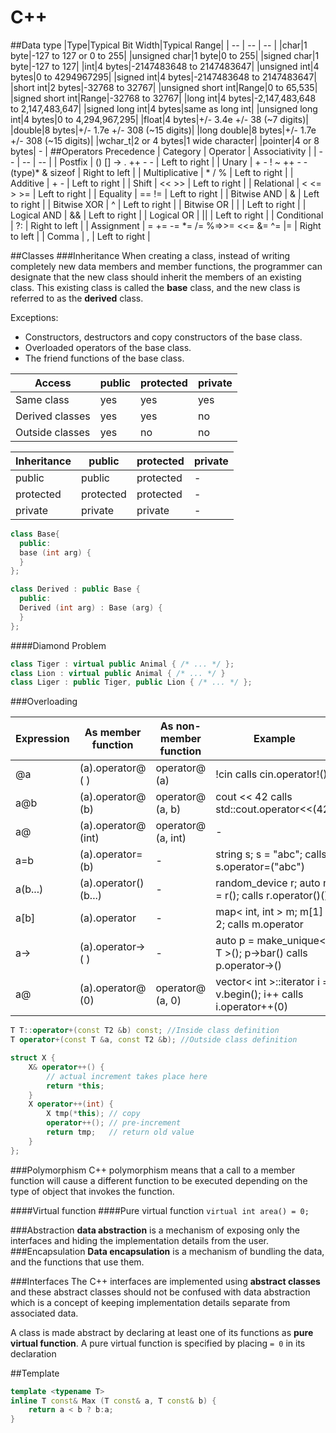 # C++

##Data type
|Type|Typical Bit Width|Typical Range|
| -- | -- | -- |
|char|1 byte|-127 to 127 or 0 to 255|
|unsigned char|1 byte|0 to 255|
|signed char|1 byte|-127 to 127|
|int|4 bytes|-2147483648 to 2147483647|
|unsigned int|4 bytes|0 to 4294967295|
|signed int|4 bytes|-2147483648 to 2147483647|
|short int|2 bytes|-32768 to 32767|
|unsigned short int|Range|0 to 65,535|
|signed short int|Range|-32768 to 32767|
|long int|4 bytes|-2,147,483,648 to 2,147,483,647|
|signed long int|4 bytes|same as long int|
|unsigned long int|4 bytes|0 to 4,294,967,295|
|float|4 bytes|+/- 3.4e +/- 38 (~7 digits)|
|double|8 bytes|+/- 1.7e +/- 308 (~15 digits)|
|long double|8 bytes|+/- 1.7e +/- 308 (~15 digits)|
|wchar_t|2 or 4 bytes|1 wide character|
|pointer|4 or 8 bytes| - |
##Operators Precedence
| Category | Operator | Associativity  | 
| -- | -- | -- |
| Postfix | () [] -> . ++ - -  | Left to right  | 
| Unary | + - ! ~ ++ - - (type)* & sizeof | Right to left  | 
| Multiplicative  | * / % | Left to right  | 
| Additive  | + - | Left to right  | 
| Shift  | << >> | Left to right  | 
| Relational  | < <= > >= | Left to right  | 
| Equality  | == != | Left to right  | 
| Bitwise AND | & | Left to right  | 
| Bitwise XOR | ^ | Left to right  | 
| Bitwise OR | &#124; | Left to right  | 
| Logical AND | && | Left to right  | 
| Logical OR | &#124;&#124; | Left to right  | 
| Conditional | ?: | Right to left  | 
| Assignment | = += -= *= /= %=>>= <<= &= ^= &#124;= | Right to left  | 
| Comma | , | Left to right  | 

##Classes
###Inheritance
When creating a class, instead of writing completely new data members and member functions, the programmer can designate that the new class should inherit the members of an existing class. This existing class is called the **base** class, and the new class is referred to as the **derived** class.

Exceptions:
* Constructors, destructors and copy constructors of the base class.
* Overloaded operators of the base class.
* The friend functions of the base class.

| Access | public | protected | private | 
| - | - | - | - |
| Same class | yes | yes | yes | 
| Derived classes | yes | yes | no | 
| Outside classes | yes | no | no |

| Inheritance | public | protected | private | 
| - | - | - | - |
| public | public | protected | - | 
| protected | protected | protected | - | 
| private | private | private | - |

```c++
class Base{
  public:
  base (int arg) {
  }
};

class Derived : public Base {
  public:
  Derived (int arg) : Base (arg) {
  }
};
```

####Diamond Problem
```c++
class Tiger : virtual public Animal { /* ... */ };
class Lion : virtual public Animal { /* ... */ }			
class Liger : public Tiger, public Lion { /* ... */ };	
```

###Overloading

|Expression | As member function | As non-member function | Example|
| - | - | - | -|
|@a | (a).operator@ ( ) | operator@ (a) | !cin calls cin.operator!()|
|a@b | (a).operator@ (b) | operator@ (a, b) | cout << 42 calls std::cout.operator<<(42)|
|a@ | (a).operator@ (int) | operator@ (a, int) | - |
|a=b | (a).operator= (b) | - | string s; s = "abc"; calls s.operator=("abc")|
|a(b...) | (a).operator()(b...) | - | random_device r; auto n = r(); calls r.operator()()|
|a[b] | (a).operator[](b) | - | map< int, int > m; m[1] = 2; calls m.operator[](1)|
|a-> | (a).operator-> ( ) | - | auto p = make_unique< T >(); p->bar() calls p.operator->()|
|a@ | (a).operator@ (0) | operator@ (a, 0) | vector< int >::iterator i = v.begin(); i++ calls i.operator++(0)|

```c++
T T::operator+(const T2 &b) const; //Inside class definition
T operator+(const T &a, const T2 &b); //Outside class definition
```
```c++
struct X {
    X& operator++() {
        // actual increment takes place here
        return *this;
    }
    X operator++(int) {
        X tmp(*this); // copy
        operator++(); // pre-increment
        return tmp;   // return old value
    }
};
```

###Polymorphism
C++ polymorphism means that a call to a member function will cause a different function to be executed depending on the type of object that invokes the function.

####Virtual function
####Pure virtual function
`virtual int area() = 0;`

###Abstraction
**data abstraction** is a mechanism of exposing only the interfaces and hiding the implementation details from the user.
###Encapsulation
**Data encapsulation** is a mechanism of bundling the data, and the functions that use them.

###Interfaces
The C++ interfaces are implemented using **abstract classes** and these abstract classes should not be confused with data abstraction which is a concept of keeping implementation details separate from associated data.

A class is made abstract by declaring at least one of its functions as **pure virtual function**. A pure virtual function is specified by placing `= 0` in its declaration

##Template
```c++
template <typename T>
inline T const& Max (T const& a, T const& b) { 
    return a < b ? b:a; 
} 
```